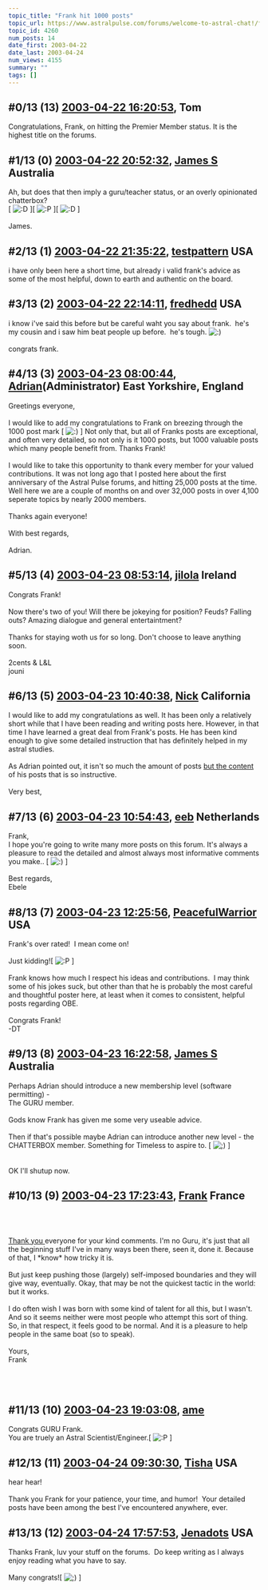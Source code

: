 ```yaml
---
topic_title: "Frank hit 1000 posts"
topic_url: https://www.astralpulse.com/forums/welcome-to-astral-chat!/frank-hit-1000-posts
topic_id: 4260
num_posts: 14
date_first: 2003-04-22
date_last: 2003-04-24
num_views: 4155
summary: ""
tags: []
---
```


## \#0/13 (13) [2003-04-22 16:20:53](https://www.astralpulse.com/forums/index.php?msg=119969), Tom  ##
<section>
Congratulations, Frank, on hitting the Premier Member status. It is the highest title on the forums.
<br>
</section>

## \#1/13 (0) [2003-04-22 20:52:32](https://www.astralpulse.com/forums/index.php?msg=28779), [James S](https://www.astralpulse.com/forums/profile/?u=759) Australia ##
<section>
Ah, but does that then imply a guru/teacher status, or an overly opinionated chatterbox?
<br>
[
<img alt=":D" class="smiley" src="https://www.astralpulse.com/forums/Smileys/fugue/cheesy.png" title="Cheesy"/>
][
<img alt=":P" class="smiley" src="https://www.astralpulse.com/forums/Smileys/fugue/tongue.png" title="Tongue"/>
][
<img alt=":D" class="smiley" src="https://www.astralpulse.com/forums/Smileys/fugue/cheesy.png" title="Cheesy"/>
]
<br>
<br>
James.
</section>

## \#2/13 (1) [2003-04-22 21:35:22](https://www.astralpulse.com/forums/index.php?msg=28783), [testpattern](https://www.astralpulse.com/forums/profile/?u=2181) USA ##
<section>
i have only been here a short time, but already i valid frank's advice as some of the most helpful, down to earth and authentic on the board.
</section>

## \#3/13 (2) [2003-04-22 22:14:11](https://www.astralpulse.com/forums/index.php?msg=28788), [fredhedd](https://www.astralpulse.com/forums/profile/?u=692) USA ##
<section>
i know i've said this before but be careful waht you say about frank.  he's my cousin and i saw him beat people up before.  he's tough.
<img alt=":)" class="smiley" src="https://www.astralpulse.com/forums/Smileys/fugue/smiley.png" title="Smiley"/>
<br>
<br>
congrats frank.
</section>

## \#4/13 (3) [2003-04-23 08:00:44](https://www.astralpulse.com/forums/index.php?msg=28819), [Adrian](https://www.astralpulse.com/forums/profile/?u=31)(Administrator) East Yorkshire, England ##
<section>
Greetings everyone,
<br>
<br>
I would like to add my congratulations to Frank on breezing through the 1000 post mark [
<img alt=":)" class="smiley" src="https://www.astralpulse.com/forums/Smileys/fugue/smiley.png" title="Smiley"/>
] Not only that, but all of Franks posts are exceptional, and often very detailed, so not only is it 1000 posts, but 1000 valuable posts which many people benefit from. Thanks Frank!
<br>
<br>
I would like to take this opportunity to thank every member for your valued contributions. It was not long ago that I posted here about the first anniversary of the Astral Pulse forums, and hitting 25,000 posts at the time. Well here we are a couple of months on and over 32,000 posts in over 4,100 seperate topics by nearly 2000 members.
<br>
<br>
Thanks again everyone!
<br>
<br>
With best regards,
<br>
<br>
Adrian.
<br>
</section>

## \#5/13 (4) [2003-04-23 08:53:14](https://www.astralpulse.com/forums/index.php?msg=28826), [jilola](https://www.astralpulse.com/forums/profile/?u=755) Ireland ##
<section>
Congrats Frank!
<br>
<br>
Now there's two of you! Will there be jokeying for position? Feuds? Falling outs? Amazing dialogue and general entertaintment?
<br>
<br>
Thanks for staying woth us for so long. Don't choose to leave anything soon.
<br>
<br>
2cents &amp; L&amp;L
<br>
jouni
</section>

## \#6/13 (5) [2003-04-23 10:40:38](https://www.astralpulse.com/forums/index.php?msg=28832), [Nick](https://www.astralpulse.com/forums/profile/?u=2080) California ##
<section>
I would like to add my congratulations as well. It has been only a relatively short while that I have been reading and writing posts here. However, in that time I have learned a great deal from Frank's posts. He has been kind enough to give some detailed instruction that has definitely helped in my astral studies.
<br>
<br>
As Adrian pointed out, it isn't so much the amount of posts
<u>
 but the content
</u>
of his posts that is so instructive.
<br>
<br>
Very best,
</section>

## \#7/13 (6) [2003-04-23 10:54:43](https://www.astralpulse.com/forums/index.php?msg=28833), [eeb](https://www.astralpulse.com/forums/profile/?u=1726) Netherlands ##
<section>
Frank,
<br>
I hope you're going to write many more posts on this forum. It's always a pleasure to read the detailed and almost always most informative comments you make.. [
<img alt=":)" class="smiley" src="https://www.astralpulse.com/forums/Smileys/fugue/smiley.png" title="Smiley"/>
]
<br>
<br>
Best regards,
<br>
Ebele
</section>

## \#8/13 (7) [2003-04-23 12:25:56](https://www.astralpulse.com/forums/index.php?msg=28844), [PeacefulWarrior](https://www.astralpulse.com/forums/profile/?u=230) USA ##
<section>
Frank's over rated!  I mean come on!
<br>
<br>
Just kidding![
<img alt=":P" class="smiley" src="https://www.astralpulse.com/forums/Smileys/fugue/tongue.png" title="Tongue"/>
]
<br>
<br>
Frank knows how much I respect his ideas and contributions.  I may think some of his jokes suck, but other than that he is probably the most careful and thoughtful poster here, at least when it comes to consistent, helpful posts regarding OBE.
<br>
<br>
Congrats Frank!
<br>
-DT
</section>

## \#9/13 (8) [2003-04-23 16:22:58](https://www.astralpulse.com/forums/index.php?msg=28863), [James S](https://www.astralpulse.com/forums/profile/?u=759) Australia ##
<section>
Perhaps Adrian should introduce a new membership level (software permitting) -
<br>
The GURU member.
<br>
<br>
Gods know Frank has given me some very useable advice.
<br>
<br>
Then if that's possible maybe Adrian can introduce another new level - the CHATTERBOX member. Something for Timeless to aspire to. [
<img alt=";)" class="smiley" src="https://www.astralpulse.com/forums/Smileys/fugue/wink.png" title="Wink"/>
]
<br>
<br>
<br>
OK I'll shutup now.
<br>
</section>

## \#10/13 (9) [2003-04-23 17:23:43](https://www.astralpulse.com/forums/index.php?msg=28874), [Frank](https://www.astralpulse.com/forums/profile/?u=359) France ##
<section>
<br>
<br>
<br>
<u>
 Thank you
</u>
everyone for your kind comments. I'm no Guru, it's just that all the beginning stuff I've in many ways been there, seen it, done it. Because of that, I *know* how tricky it is.
<br>
<br>
But just keep pushing those (largely) self-imposed boundaries and they will give way, eventually. Okay, that may be not the quickest tactic in the world: but it works.
<br>
<br>
I do often wish I was born with some kind of talent for all this, but I wasn't. And so it seems neither were most people who attempt this sort of thing. So, in that respect, it feels good to be normal. And it is a pleasure to help people in the same boat (so to speak).
<br>
<br>
Yours,
<br>
Frank
<br>
<br>
<br>
<br>
</section>

## \#11/13 (10) [2003-04-23 19:03:08](https://www.astralpulse.com/forums/index.php?msg=28883), [ame](https://www.astralpulse.com/forums/profile/?u=1671)  ##
<section>
Congrats GURU Frank.
<br>
You are truely an Astral Scientist/Engineer.[
<img alt=":P" class="smiley" src="https://www.astralpulse.com/forums/Smileys/fugue/tongue.png" title="Tongue"/>
]
</section>

## \#12/13 (11) [2003-04-24 09:30:30](https://www.astralpulse.com/forums/index.php?msg=28928), [Tisha](https://www.astralpulse.com/forums/profile/?u=594) USA ##
<section>
hear hear!
<br>
<br>
Thank you Frank for your patience, your time, and humor!  Your detailed posts have been among the best I've encountered anywhere, ever.
<br>
</section>

## \#13/13 (12) [2003-04-24 17:57:53](https://www.astralpulse.com/forums/index.php?msg=28980), [Jenadots](https://www.astralpulse.com/forums/profile/?u=1119) USA ##
<section>
Thanks Frank, luv your stuff on the forums.  Do keep writing as I always enjoy reading what you have to say.
<br>
<br>
Many congrats![
<img alt=";)" class="smiley" src="https://www.astralpulse.com/forums/Smileys/fugue/wink.png" title="Wink"/>
]
</section>